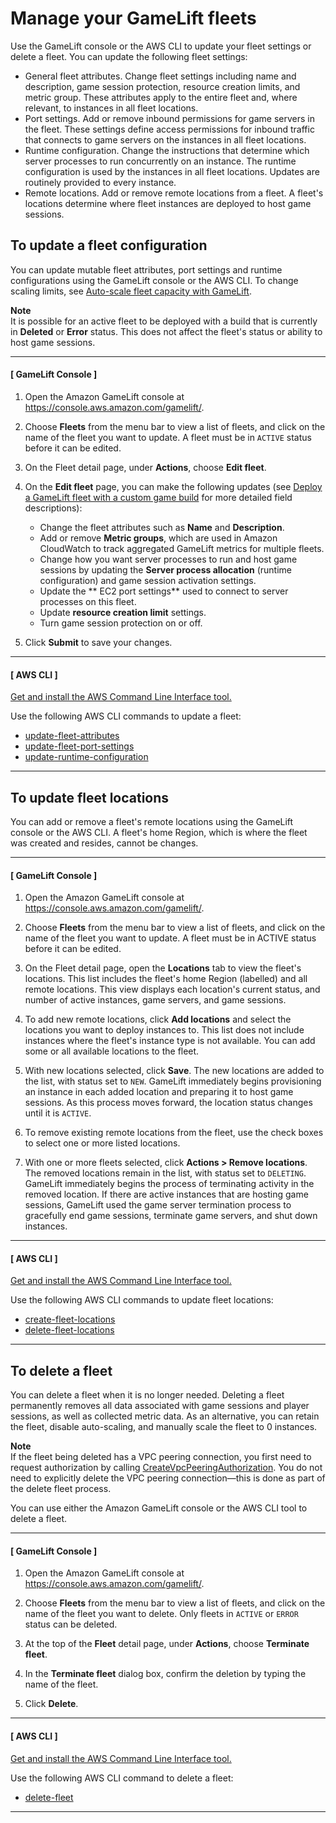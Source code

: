 # Manage your GameLift fleets<a name="fleets-editing"></a>

Use the GameLift console or the AWS CLI to update your fleet settings or delete a fleet\. You can update the following fleet settings: 
+ General fleet attributes\. Change fleet settings including name and description, game session protection, resource creation limits, and metric group\. These attributes apply to the entire fleet and, where relevant, to instances in all fleet locations\.
+ Port settings\. Add or remove inbound permissions for game servers in the fleet\. These settings define access permissions for inbound traffic that connects to game servers on the instances in all fleet locations\.
+ Runtime configuration\. Change the instructions that determine which server processes to run concurrently on an instance\. The runtime configuration is used by the instances in all fleet locations\. Updates are routinely provided to every instance\.
+ Remote locations\. Add or remove remote locations from a fleet\. A fleet's locations determine where fleet instances are deployed to host game sessions\.

## To update a fleet configuration<a name="fleets-update"></a>

You can update mutable fleet attributes, port settings and runtime configurations using the GameLift console or the AWS CLI\. To change scaling limits, see [Auto\-scale fleet capacity with GameLift](fleets-autoscaling.md)\.

**Note**  
It is possible for an active fleet to be deployed with a build that is currently in **Deleted** or **Error** status\. This does not affect the fleet's status or ability to host game sessions\. 

------
#### [ GameLift Console ]

1. Open the Amazon GameLift console at [https://console\.aws\.amazon\.com/gamelift/](https://console.aws.amazon.com/gamelift/)\.

1. Choose **Fleets** from the menu bar to view a list of fleets, and click on the name of the fleet you want to update\. A fleet must be in `ACTIVE` status before it can be edited\.

1. On the Fleet detail page, under **Actions**, choose **Edit fleet**\.

1. On the **Edit fleet** page, you can make the following updates \(see [Deploy a GameLift fleet with a custom game build](fleets-creating.md) for more detailed field descriptions\):
   + Change the fleet attributes such as **Name** and **Description**\. 
   + Add or remove **Metric groups**, which are used in Amazon CloudWatch to track aggregated GameLift metrics for multiple fleets\.
   + Change how you want server processes to run and host game sessions by updating the **Server process allocation** \(runtime configuration\) and game session activation settings\. 
   + Update the ** EC2 port settings** used to connect to server processes on this fleet\. 
   + Update **resource creation limit** settings\. 
   +  Turn game session protection on or off\.

1. Click **Submit** to save your changes\.

------
#### [ AWS CLI ]

 [Get and install the AWS Command Line Interface tool\.](https://aws.amazon.com/cli/)

Use the following AWS CLI commands to update a fleet:
+ [update\-fleet\-attributes](https://docs.aws.amazon.com/cli/latest/reference/gamelift/update-fleet-attributes.html)
+ [update\-fleet\-port\-settings](https://docs.aws.amazon.com/cli/latest/reference/gamelift/update-fleet-port-settings.html)
+ [update\-runtime\-configuration](https://docs.aws.amazon.com/cli/latest/reference/gamelift/update-runtime-configuration.html)

------

## To update fleet locations<a name="fleets-update-locations"></a>

You can add or remove a fleet's remote locations using the GameLift console or the AWS CLI\. A fleet's home Region, which is where the fleet was created and resides, cannot be changes\.

------
#### [ GameLift Console ]

1. Open the Amazon GameLift console at [https://console\.aws\.amazon\.com/gamelift/](https://console.aws.amazon.com/gamelift/)\.

1. Choose **Fleets** from the menu bar to view a list of fleets, and click on the name of the fleet you want to update\. A fleet must be in ACTIVE status before it can be edited\.

1. On the Fleet detail page, open the **Locations** tab to view the fleet's locations\. This list includes the fleet's home Region \(labelled\) and all remote locations\. This view displays each location's current status, and number of active instances, game servers, and game sessions\.

1. To add new remote locations, click **Add locations** and select the locations you want to deploy instances to\. This list does not include instances where the fleet's instance type is not available\. You can add some or all available locations to the fleet\. 

1. With new locations selected, click **Save**\. The new locations are added to the list, with status set to `NEW`\. GameLift immediately begins provisioning an instance in each added location and preparing it to host game sessions\. As this process moves forward, the location status changes until it is `ACTIVE`\.

1. To remove existing remote locations from the fleet, use the check boxes to select one or more listed locations\. 

1. With one or more fleets selected, click **Actions > Remove locations**\. The removed locations remain in the list, with status set to `DELETING`\. GameLift immediately begins the process of terminating activity in the removed location\. If there are active instances that are hosting game sessions, GameLift used the game server termination process to gracefully end game sessions, terminate game servers, and shut down instances\.

------
#### [ AWS CLI ]

 [Get and install the AWS Command Line Interface tool\.](https://aws.amazon.com/cli/)

Use the following AWS CLI commands to update fleet locations:
+ [create\-fleet\-locations](https://docs.aws.amazon.com/cli/latest/reference/gamelift/create-fleet-locations.html)
+ [delete\-fleet\-locations](https://docs.aws.amazon.com/cli/latest/reference/gamelift/delete-fleet-locations.html)

------

## To delete a fleet<a name="fleets-deleting"></a>

You can delete a fleet when it is no longer needed\. Deleting a fleet permanently removes all data associated with game sessions and player sessions, as well as collected metric data\. As an alternative, you can retain the fleet, disable auto\-scaling, and manually scale the fleet to 0 instances\.

**Note**  
If the fleet being deleted has a VPC peering connection, you first need to request authorization by calling [CreateVpcPeeringAuthorization](https://docs.aws.amazon.com/gamelift/latest/apireference/API_CreateVpcPeeringAuthorization.html)\. You do not need to explicitly delete the VPC peering connection—this is done as part of the delete fleet process\. 

You can use either the Amazon GameLift console or the AWS CLI tool to delete a fleet\. 

------
#### [ GameLift Console ]

1. Open the Amazon GameLift console at [https://console\.aws\.amazon\.com/gamelift/](https://console.aws.amazon.com/gamelift/)\.

1. Choose **Fleets** from the menu bar to view a list of fleets, and click on the name of the fleet you want to delete\. Only fleets in `ACTIVE` or `ERROR` status can be deleted\.

1. At the top of the **Fleet** detail page, under **Actions**, choose **Terminate fleet**\.

1. In the **Terminate fleet** dialog box, confirm the deletion by typing the name of the fleet\.

1. Click **Delete**\.

------
#### [ AWS CLI ]

 [Get and install the AWS Command Line Interface tool\.](https://aws.amazon.com/cli/)

Use the following AWS CLI command to delete a fleet:
+ [delete\-fleet](https://docs.aws.amazon.com/cli/latest/reference/gamelift/delete-fleet.html)

------